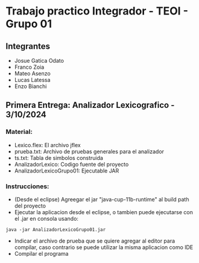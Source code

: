 # Trabajo practico Integrador - TEOI - Grupo 01

## Integrantes

- Josue Gatica Odato
- Franco Zoia
- Mateo Asenzo
- Lucas Latessa
- Enzo Bianchi

## Primera Entrega: Analizador Lexicografico - 3/10/2024

### Material:
- Lexico.flex: El archivo jflex
- prueba.txt: Archivo de pruebas generales para el analizador
- ts.txt: Tabla de simbolos construida
- AnalizadorLexico: Codigo fuente del proyecto
- AnalizadorLexicoGrupo01: Ejecutable JAR

### Instrucciones:

- (Desde el eclipse) Agreegar el jar "java-cup-11b-runtime" al build path del proyecto
- Ejecutar la aplicacion desde el eclipse, o tambien puede ejecutarse con el .jar en consola usando:

```
java -jar AnalizadorLexicoGrupo01.jar
``` 

- Indicar el archivo de prueba que se quiere agregar al editor para compilar, caso contrario se puede utilizar la misma aplicacion como IDE
- Compilar el programa
